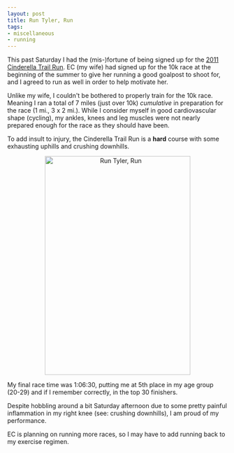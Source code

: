 ```yaml
---
layout: post
title: Run Tyler, Run
tags:
- miscellaneous
- running
---
```


This past Saturday I had the (mis-)fortune of being signed up for the [2011
Cinderella Trail Run](http://www.coastaltrailruns.com/cin_spr_cinderella.html).
EC (my wife) had signed up for the 10k race at the beginning of the summer to
give her running a good goalpost to shoot for, and I agreed to run as well in
order to help motivate her.

Unlike my wife, I couldn't be bothered to properly train for the 10k race.
Meaning I ran a total of 7 miles (just over 10k) *cumulative* in preparation
for the race (1 mi., 3 x 2 mi.). While I consider myself in good cardiovascular
shape (cycling), my ankles, knees and leg muscles were not nearly prepared
enough for the race as they should have been.

To add insult to injury, the Cinderella Trail Run is a **hard** course with
some exhausting uphills and crushing downhills.

<center><a href="http://www.flickr.com/photos/agentdero/6066623951/" title="Run Tyler, Run by agentdero, on Flickr"><img src="http://farm7.static.flickr.com/6191/6066623951_6e2ee51546.jpg" width="333" height="500" alt="Run Tyler, Run"></a></center>


My final race time was 1:06:30, putting me at 5th place in my age group
(20-29) and if I remember correctly, in the top 30 finishers.


Despite hobbling around a bit Saturday afternoon due to some pretty painful
inflammation in my right knee (see: crushing downhills), I am proud of my
performance.

EC is planning on running more races, so I may have to add running back to my
exercise regimen.

